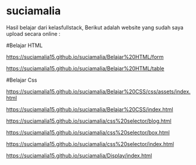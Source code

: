 # suciamalia

Hasil belajar dari kelasfullstack, Berikut adalah website yang sudah saya upload secara online :

#Belajar HTML

https://suciamalia15.github.io/suciamalia/Belajar%20HTML/form

https://suciamalia15.github.io/suciamalia/Belajar%20HTML/table

#Belajar Css

https://suciamalia15.github.io/suciamalia/Belajar%20CSS/css/assets/index.html

https://suciamalia15.github.io/suciamalia/Belajar%20CSS/index.html

https://suciamalia15.github.io/suciamalia/css%20selector/blog.html

https://suciamalia15.github.io/suciamalia/css%20selector/box.html

https://suciamalia15.github.io/suciamalia/css%20selector/index.html

https://suciamalia15.github.io/suciamalia/Display/index.html




